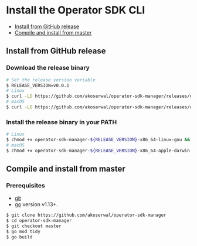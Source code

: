 # Install the Operator SDK CLI

- [Install from GitHub release](#install-from-github-release)
- [Compile and install from master](#compile-and-install-from-master)


## Install from GitHub release

### Download the release binary

```sh
# Set the release version variable
$ RELEASE_VERSION=v0.0.1
# Linux
$ curl -LO https://github.com/akoserwal/operator-sdk-manager/releases/download/${RELEASE_VERSION}/operator-sdk-manager-${RELEASE_VERSION}-x86_64-linux-gnu
# macOS
$ curl -LO https://github.com/akoserwal/operator-sdk-manager/releases/download/${RELEASE_VERSION}/operator-sdk-manager-${RELEASE_VERSION}-x86_64-apple-darwin
```

### Install the release binary in your PATH

```sh
# Linux
$ chmod +x operator-sdk-manager-${RELEASE_VERSION}-x86_64-linux-gnu && sudo mkdir -p /usr/local/bin/ && sudo cp operator-sdk-manager-${RELEASE_VERSION}-x86_64-linux-gnu /usr/local/bin/operator-sdk-manager && rm operator-sdk-manager-${RELEASE_VERSION}-x86_64-linux-gnu
# macOS
$ chmod +x operator-sdk-manager-${RELEASE_VERSION}-x86_64-apple-darwin && sudo mkdir -p /usr/local/bin/ && sudo cp operator-sdk-manager-${RELEASE_VERSION}-x86_64-apple-darwin /usr/local/bin/operator-sdk-manager && rm operator-sdk-manager-${RELEASE_VERSION}-x86_64-apple-darwin
```

## Compile and install from master

### Prerequisites

- [git][git_tool]
- [go][go_tool] version v1.13+.

```sh
$ git clone https://github.com/akoserwal/operator-sdk-manager
$ cd operator-sdk-manager
$ git checkout master
$ go mod tidy
$ go build
```
[git_tool]:https://git-scm.com/downloads
[go_tool]:https://golang.org/dl/
